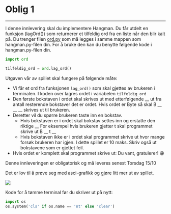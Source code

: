 # Oblig 1
---
I denne innlevering skal du implementere Hangman. Du får utdelt en funksjon (lagOrd()) som returnerer et tilfeldig ord fra en liste når den blir kalt på. Du trenger filen <a href='https://github.com/mareis/ProMod-1920/blob/master/02_Oppgaver/02_Innleveringer/ord.py'>ord.py</a> som må legges i samme mappen som hangman.py-filen din. For å bruke den kan du benytte følgende kode i hangman.py-filen din.


```python
import ord

tilfeldig_ord = ord.lag_ord()
```

Utgaven vår av spillet skal fungere på følgende måte:

 - Vi får et ord fra funksjonen `lag_ord()` som skal gjettes av brukeren i terminalen. I koden over    lagres ordet i variabelen `tilfeldig_ord`
 - Den første bokstaven i ordet skal skrives ut med etterfølgende __ ut fra antall resterende bokstaver det er ordet. Hvis ordet er Byte så skal B  __  __  __ skrives ut til brukeren.
 - Deretter vil du spørre brukeren taste inn en bokstav. 
   - Hvis bokstaven er i ordet skal bokstav settes inn og erstatte den riktige __ For eksempel hvis brukeren gjetter t skal programmet skrive ut B __ t __ 
   - Hvis bokstaven ikke er i ordet skal programmet skrive ut hvor mange forsøk brukeren har igjen. I dette spillet er 10 maks. Skriv også ut bokstavene som er gjettet feil.
 - Hvis ordet er komplett skal programmet skrive ut: Du vant, gratulerer! 😀
 
Denne innleveringen er obligatorisk og må leveres senest Torsdag 15/10


Det er lov til å prøve seg med asci-grafikk og gjøre litt mer ut av spillet. 

<img src='https://gieseanw.files.wordpress.com/2010/03/hangman_banner.jpg'>

Kode for å tømme terminal før du skriver ut på nytt:
```python
import os
os.system('cls' if os.name == 'nt' else 'clear')
```